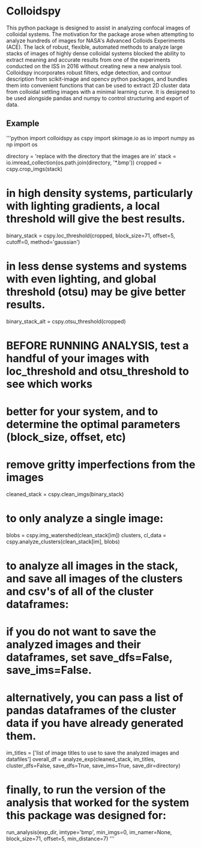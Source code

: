 # Colloidspy

This python package is designed to assist in analyzing confocal images of colloidal systems.
The motivation for the package arose when attempting to analyze hundreds of images for NASA's Advanced Colloids Experiments (ACE).
The lack of robust, flexible, automated methods to analyze large stacks of images of highly dense colloidal systems blocked the ability to extract meaning and accurate results from one of the experiments conducted on the ISS in 2016 without creating new a new analysis tool.
Colloidspy incorporates robust filters, edge detection, and contour description from scikit-image and opencv python packages, and bundles them into convenient functions that can be used to extract 2D cluster data from colloidal settling images with a minimal learning curve.
It is designed to be used alongside pandas and numpy to control structuring and export of data.

## Example
'''python
import colloidspy as cspy
import skimage.io as io
import numpy as np
import os

directory = 'replace with the directory that the images are in'
stack = io.imread_collection(os.path.join(directory, '*.bmp'))
cropped = cspy.crop_imgs(stack)
# in high density systems, particularly with lighting gradients, a local threshold will give the best results.
binary_stack = cspy.loc_threshold(cropped, block_size=71, offset=5, cutoff=0, method='gaussian')
# in less dense systems and systems with even lighting, and global threshold (otsu) may be give better results.
binary_stack_alt = cspy.otsu_threshold(cropped)
# BEFORE RUNNING ANALYSIS, test a handful of your images with loc_threshold and otsu_threshold to see which works
# better for your system, and to determine the optimal parameters (block_size, offset, etc)

# remove gritty imperfections from the images
cleaned_stack = cspy.clean_imgs(binary_stack)

# to only analyze a single image:
blobs = cspy.img_watershed(clean_stack[im])
clusters, cl_data = cspy.analyze_clusters(clean_stack[im], blobs)

# to analyze all images in the stack, and save all images of the clusters and csv's of all of the cluster dataframes:
# if you do not want to save the analyzed images and their dataframes, set save_dfs=False, save_ims=False.
# alternatively, you can pass a list of pandas dataframes of the cluster data if you have already generated them.
im_titles = ['list of image titles to use to save the analyzed images and datafiles']
overall_df = analyze_exp(cleaned_stack, im_titles, cluster_dfs=False, save_dfs=True, save_ims=True, save_dir=directory)

# finally, to run the version of the analysis that worked for the system this package was designed for:
run_analysis(exp_dir, imtype='bmp', min_imgs=0, im_namer=None, block_size=71, offset=5, min_distance=7)
'''

